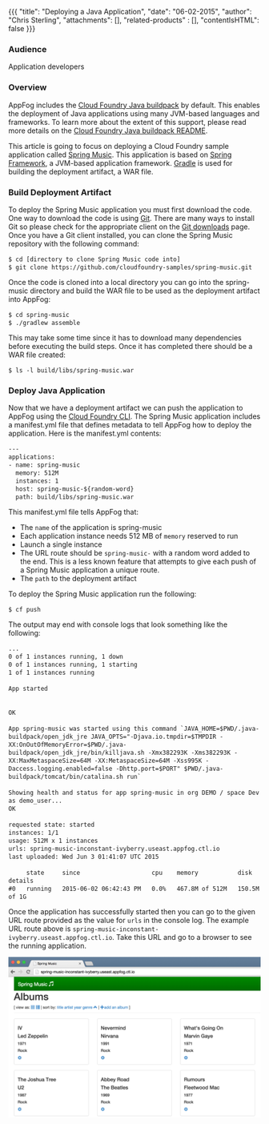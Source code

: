 {{{
  "title": "Deploying a Java Application",
  "date": "06-02-2015",
  "author": "Chris Sterling",
  "attachments": [],
  "related-products" : [],
  "contentIsHTML": false
}}}

### Audience

Application developers

### Overview

AppFog includes the [Cloud Foundry Java buildpack](https://github.com/cloudfoundry/java-buildpack) by default. This enables the deployment of Java applications using many JVM-based languages and frameworks. To learn more about the extent of this support, please read more details on the [Cloud Foundry Java buildpack README](https://github.com/cloudfoundry/java-buildpack).

This article is going to focus on deploying a Cloud Foundry sample application called [Spring Music](https://github.com/cloudfoundry-samples/spring-music). This application is based on [Spring Framework](http://spring.io/), a JVM-based application framework. [Gradle](https://gradle.org/) is used for building the deployment artifact, a WAR file.

### Build Deployment Artifact

To deploy the Spring Music application you must first download the code. One way to download the code is using [Git](https://git-scm.com/). There are many ways to install Git so please check for the appropriate client on the [Git downloads](https://git-scm.com/downloads) page. Once you have a Git client installed, you can clone the Spring Music repository with the following command:

```
$ cd [directory to clone Spring Music code into]
$ git clone https://github.com/cloudfoundry-samples/spring-music.git
```

Once the code is cloned into a local directory you can go into the spring-music directory and build the WAR file to be used as the deployment artifact into AppFog:

```
$ cd spring-music
$ ./gradlew assemble
```

This may take some time since it has to download many dependencies before executing the build steps. Once it has completed there should be a WAR file created:

```
$ ls -l build/libs/spring-music.war
```

### Deploy Java Application

Now that we have a deployment artifact we can push the application to AppFog using the [Cloud Foundry CLI](login-using-cf-cli.md). The Spring Music application includes a manifest.yml file that defines metadata to tell AppFog how to deploy the application. Here is the manifest.yml contents:

```
---
applications:
- name: spring-music
  memory: 512M
  instances: 1
  host: spring-music-${random-word}
  path: build/libs/spring-music.war
```

This manifest.yml file tells AppFog that:

* The `name` of the application is spring-music
* Each application instance needs 512 MB of `memory` reserved to run
* Launch a single instance
* The URL route should be `spring-music-` with a random word added to the end. This is a less known feature that attempts to give each push of a Spring Music application a unique route.
* The `path` to the deployment artifact

To deploy the Spring Music application run the following:

```
$ cf push
```

The output may end with console logs that look something like the following:

```
...
0 of 1 instances running, 1 down
0 of 1 instances running, 1 starting
1 of 1 instances running

App started


OK

App spring-music was started using this command `JAVA_HOME=$PWD/.java-buildpack/open_jdk_jre JAVA_OPTS="-Djava.io.tmpdir=$TMPDIR -XX:OnOutOfMemoryError=$PWD/.java-buildpack/open_jdk_jre/bin/killjava.sh -Xmx382293K -Xms382293K -XX:MaxMetaspaceSize=64M -XX:MetaspaceSize=64M -Xss995K -Daccess.logging.enabled=false -Dhttp.port=$PORT" $PWD/.java-buildpack/tomcat/bin/catalina.sh run`

Showing health and status for app spring-music in org DEMO / space Dev as demo_user...
OK

requested state: started
instances: 1/1
usage: 512M x 1 instances
urls: spring-music-inconstant-ivyberry.useast.appfog.ctl.io
last uploaded: Wed Jun 3 01:41:07 UTC 2015

     state     since                    cpu    memory           disk           details   
#0   running   2015-06-02 06:42:43 PM   0.0%   467.8M of 512M   150.5M of 1G
```

Once the application has successfully started then you can go to the given URL route provided as the value for `urls` in the console log. The example URL route above is `spring-music-inconstant-ivyberry.useast.appfog.ctl.io`. Take this URL and go to a browser to see the running application.

<img src="../images/2015-06-03-spring-music-browser.png"/>
